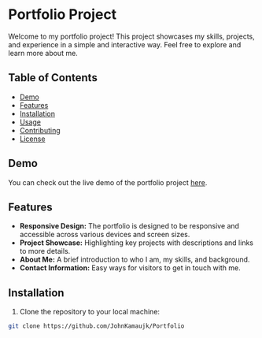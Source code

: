 # Portfolio Project

Welcome to my portfolio project! This project showcases my skills, projects, and experience in a simple and interactive way. Feel free to explore and learn more about me.

## Table of Contents
- [Demo](#demo)
- [Features](#features)
- [Installation](#installation)
- [Usage](#usage)
- [Contributing](#contributing)
- [License](#license)

## Demo

You can check out the live demo of the portfolio project [here](#insert_link_here).

## Features

- **Responsive Design:** The portfolio is designed to be responsive and accessible across various devices and screen sizes.
- **Project Showcase:** Highlighting key projects with descriptions and links to more details.
- **About Me:** A brief introduction to who I am, my skills, and background.
- **Contact Information:** Easy ways for visitors to get in touch with me.

## Installation

1. Clone the repository to your local machine:

```bash
git clone https://github.com/JohnKamaujk/Portfolio

